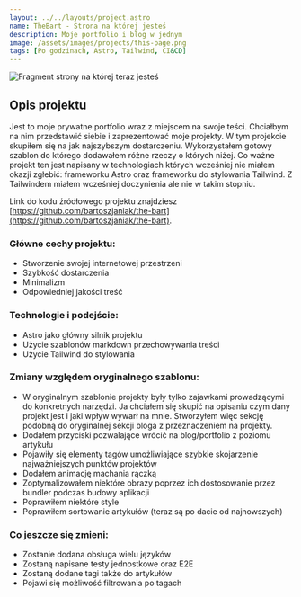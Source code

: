 ```yaml
---
layout: ../../layouts/project.astro
name: TheBart - Strona na której jesteś
description: Moje portfolio i blog w jednym
image: /assets/images/projects/this-page.png
tags: [Po godzinach, Astro, Tailwind, CI&CD]
---
```


![Fragment strony na której teraz jesteś](/assets/images/projects/this-page.png)

## Opis projektu

Jest to moje prywatne portfolio wraz z miejscem na swoje teści. Chciałbym na nim przedstawić siebie i zaprezentować moje projekty. W tym projekcie skupiłem się na jak najszybszym dostarczeniu. Wykorzystałem gotowy szablon do którego dodawałem różne rzeczy o których niżej. Co ważne projekt ten jest napisany w technologiach których wcześniej nie miałem okazji zgłebić: frameworku Astro oraz frameworku do stylowania Tailwind. Z Tailwindem miałem wcześniej doczynienia ale nie w takim stopniu.

Link do kodu źródłowego projektu znajdziesz [https://github.com/bartoszjaniak/the-bart](https://github.com/bartoszjaniak/the-bart).

### Główne cechy projektu:

- Stworzenie swojej internetowej przestrzeni
- Szybkość dostarczenia
- Minimalizm
- Odpowiedniej jakości treść

### Technologie i podejście:

- Astro jako główny silnik projektu
- Użycie szablonów markdown przechowywania treści
- Użycie Tailwind do stylowania

### Zmiany względem oryginalnego szablonu:

- W oryginalnym szablonie projekty były tylko zajawkami prowadzącymi do konkretnych narzędzi. Ja chciałem się skupić na opisaniu czym dany projekt jest i jaki wpływ wywarł na mnie. Stworzyłem więc sekcję podobną do oryginalnej sekcji bloga z przeznaczeniem na projekty.
- Dodałem przyciski pozwalające wrócić na blog/portfolio z poziomu artykułu
- Pojawiły się elementy tagów umożliwiające szybkie skojarzenie najważniejszych punktów projektów
- Dodałem animację machania rączką
- Zoptymalizowałem niektóre obrazy poprzez ich dostosowanie przez bundler podczas budowy aplikacji
- Poprawiłem niektóre style
- Poprawiłem sortowanie artykułów (teraz są po dacie od najnowszych)

### Co jeszcze się zmieni:

- Zostanie dodana obsługa wielu języków
- Zostaną napisane testy jednostkowe oraz E2E
- Zostaną dodane tagi także do artykułów
- Pojawi się możliwość filtrowania po tagach

